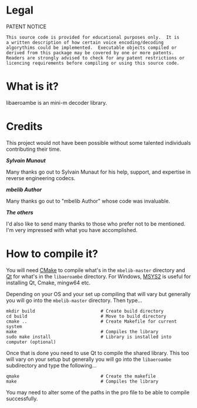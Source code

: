 # Legal

PATENT NOTICE

    This source code is provided for educational purposes only.  It is
    a written description of how certain voice encoding/decoding
    algorythims could be implemented.  Executable objects compiled or
    derived from this package may be covered by one or more patents.
    Readers are strongly advised to check for any patent restrictions or
    licencing requirements before compiling or using this source code.

# What is it?

libaeroambe is an mini-m decoder library.

# Credits

This project would not have been possible without some talented individuals contributing their time.

***Sylvain Munaut***

Many thanks go out to Sylvain Munaut for his help, support, and expertise in reverse engineering codecs.

***mbelib Author***

Many thanks go out to "mbelib Author" whose code was invaluable.

***The others***

I'd also like to send many thanks to those who prefer not to be mentioned. I'm very impressed with what you have accomplished.

# How to compile it?

You will need [CMake] to compile what's in the `mbelib-master` directory and [Qt] for what's in the `libaeroambe` directory. For Windows, [MSYS2] is useful for installing Qt, Cmake, mingw64 etc.

Depending on your OS and your set up compiling that will vary but generally you will go into the `mbelib-master` directory. Then type...

    mkdir build                         # Create build directory
    cd build                            # Move to build directory
    cmake ..                            # Create Makefile for current system
    make                                # Compiles the library
    sudo make install                   # Library is installed into computer (optional)

Once that is done you need to use Qt to compile the shared library. This too will vary on your setup but generally you will go into the `libaeroambe` subdirectory and type the following...

    qmake                               # Create the makefile
    make                                # Compiles the library

You may need to alter some of the paths in the pro file to be able to compile successfully.

[Qt]: https://www.qt.io/download
[CMake]: https://cmake.org/
[MSYS2]: https://www.msys2.org/

